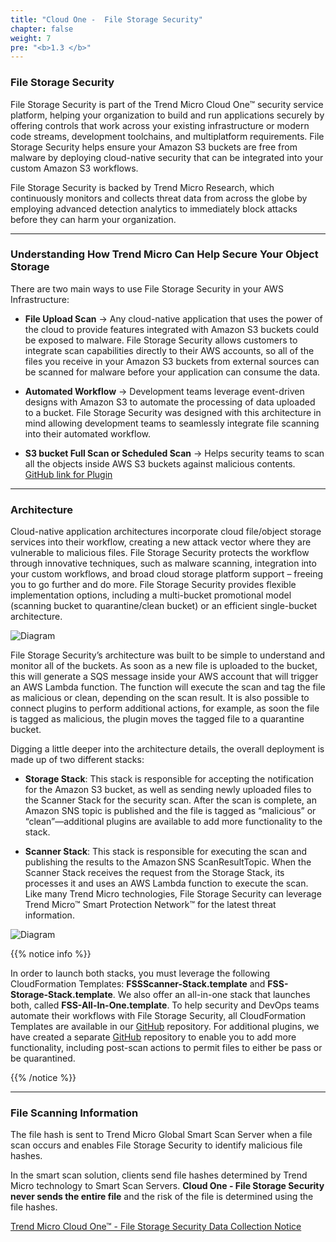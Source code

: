 ```yaml
---
title: "Cloud One -  File Storage Security"
chapter: false
weight: 7
pre: "<b>1.3 </b>"
---
```


### File Storage Security

File Storage Security is part of the Trend Micro Cloud One™ security service platform, helping your organization to build and run applications securely by offering controls that work across your existing infrastructure or modern code streams, development toolchains, and multiplatform requirements. File Storage Security helps ensure your Amazon S3 buckets are free from malware by deploying cloud-native security that can be integrated into your custom Amazon S3 workflows.

File Storage Security is backed by Trend Micro Research, which continuously monitors and collects threat data from across the globe by employing advanced detection analytics to immediately block attacks before they can harm your organization.

----

### Understanding How Trend Micro Can Help Secure Your Object Storage

There are two main ways to use File Storage Security in your AWS Infrastructure:

- <b>File Upload Scan</b> -> Any cloud-native application that uses the power of the cloud to provide features integrated with Amazon S3 buckets could be exposed to malware. File Storage Security allows customers to integrate scan capabilities directly to their AWS accounts, so all of the files you receive in your Amazon S3 buckets from external sources can be scanned for malware before your application can consume the data.

- <b>Automated Workflow</b> -> Development teams leverage event-driven designs with Amazon S3 to automate the processing of data uploaded to a bucket. File Storage Security was designed with this architecture in mind allowing development teams to seamlessly integrate file scanning into their automated workflow.

- <b>S3 bucket Full Scan or Scheduled Scan</b> -> Helps security teams to scan all the objects inside AWS S3 buckets against malicious contents.
[GitHub link for Plugin](https://github.com/trendmicro/cloudone-filestorage-plugins/tree/master/scan-triggers/aws-python-bucket-full-and-scheduled-scan)

----

### Architecture

Cloud-native application architectures incorporate cloud file/object storage services into their workflow, creating a new attack vector where they are vulnerable to malicious files. File Storage Security protects the workflow through innovative techniques, such as malware scanning, integration into your custom workflows, and broad cloud storage platform support – freeing you to go further and do more. File Storage Security provides flexible implementation options, including a
multi-bucket promotional model (scanning bucket to quarantine/clean bucket)
or an efficient single-bucket architecture. 


![Diagram](/images/fss.png)


File Storage Security’s architecture was built to be simple to understand and monitor all of the buckets. As soon as a new file is uploaded to the bucket, this will generate a SQS message inside your AWS account that will trigger an AWS Lambda function. The function will execute the scan and tag the file as malicious or clean, depending on the scan result. It is also possible to connect plugins to perform additional actions, for example, as soon the file is tagged as malicious, the plugin moves the tagged file to a quarantine bucket.

Digging a little deeper into the architecture details, the overall deployment is made up of two different stacks:

- <b>Storage Stack</b>: This stack is responsible for accepting the notification for the Amazon S3 bucket, as well as sending newly uploaded files to the Scanner Stack for the security scan. After the scan is complete, an Amazon SNS topic is published and the file is tagged as “malicious” or “clean”—additional plugins are available to add more functionality to the stack.

- <b>Scanner Stack</b>: This stack is responsible for executing the scan and publishing the results to the Amazon SNS ScanResultTopic. When the Scanner Stack receives the request from the Storage Stack, its processes it and uses an AWS Lambda function to execute the scan. Like many Trend Micro technologies, File Storage Security can leverage Trend Micro™ Smart Protection Network™ for the latest threat information.

![Diagram](/images/fss_architecture.png)

{{% notice info %}}
<p style='text-align: left;'>
In order to launch both stacks, you must leverage the following CloudFormation Templates: <b>FSSScanner-Stack.template</b> and <b>FSS-Storage-Stack.template</b>. We also offer an all-in-one stack that launches both, called <b>FSS-All-In-One.template</b>. To help security and DevOps teams automate their workflows with File Storage Security, all CloudFormation Templates are available in our <a href="https://github.com/trendmicro/cloudone-filestorage-deployment-templates/tree/master/aws">GitHub</a> repository. For additional plugins, we have created a separate <a href="https://github.com/trendmicro/cloudone-filestorage-plugins/tree/master/post-scan-actions">GitHub</a> repository to enable you to add more functionality, including post-scan actions to permit files to either be pass or be quarantined.
</p>
{{% /notice %}}

---

### File Scanning Information

The file hash is sent to Trend Micro Global Smart Scan Server when a file scan occurs and enables File Storage Security to identify malicious file hashes.

In the smart scan solution, clients send file hashes determined by Trend Micro technology to Smart Scan Servers. **Cloud One - File Storage Security never sends the entire file** and the risk of the file is determined using the file hashes.

[Trend Micro Cloud One™ - File Storage Security Data Collection Notice](https://success.trendmicro.com/solution/000258113)